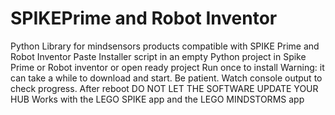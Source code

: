 # SPIKEPrime and Robot Inventor
Python Library for mindsensors products compatible with SPIKE Prime and Robot Inventor
Paste Installer script in an empty Python project in Spike Prime or Robot inventor
or open ready project
Run once to install
Warning: it can take a while to download and start. Be patient.
Watch console output to check progress.
After reboot DO NOT LET THE SOFTWARE UPDATE YOUR HUB
Works with the LEGO SPIKE app and the LEGO MINDSTORMS app
